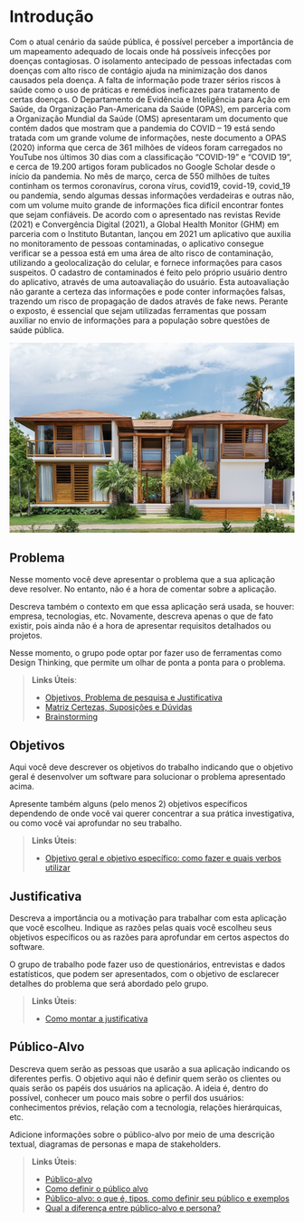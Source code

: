 # Introdução

Com o atual cenário da saúde pública, é possível perceber a importância de um mapeamento adequado de locais onde há possíveis infecções por doenças contagiosas. O isolamento antecipado de pessoas infectadas com doenças com alto risco de contágio ajuda na minimização dos danos causados pela doença.
A falta de informação pode trazer sérios riscos à saúde como o uso de práticas e remédios ineficazes para tratamento de certas doenças. O Departamento de Evidência e Inteligência para Ação em Saúde, da Organização Pan-Americana da Saúde (OPAS), em parceria com a Organização Mundial da Saúde (OMS) apresentaram um documento que contém dados que mostram que a pandemia do COVID – 19 está sendo tratada com um grande volume de informações, neste documento a OPAS (2020) informa que cerca de 361 milhões de vídeos foram carregados no YouTube nos últimos 30 dias com a classificação “COVID-19” e “COVID 19”, e cerca de 19.200 artigos foram publicados no Google Scholar desde o início da pandemia. No mês de março, cerca de 550 milhões de tuítes continham os termos coronavírus, corona vírus, covid19, covid-19, covid_19 ou pandemia, sendo algumas dessas informações verdadeiras e outras não, com um volume muito grande de informações fica difícil encontrar fontes que sejam confiáveis.
De acordo com o apresentado nas revistas Revide (2021) e Convergência Digital (2021), a Global Health Monitor (GHM) em parceria com o Instituto Butantan, lançou em 2021 um aplicativo que auxilia no monitoramento de pessoas contaminadas, o aplicativo consegue verificar se a pessoa está em uma área de alto risco de contaminação, utilizando a geolocalização do celular, e fornece informações para casos suspeitos. O cadastro de contaminados é feito pelo próprio usuário dentro do aplicativo, através de uma autoavaliação do usuário. Esta autoavaliação não garante a certeza das informações e pode conter informações falsas, trazendo um risco de propagação de dados através de fake news.
Perante o exposto, é essencial que sejam utilizadas ferramentas que possam auxiliar no envio de informações para a população sobre questões de saúde pública.

![Optional Text](../x.jpg)





## Problema
Nesse momento você deve apresentar o problema que a sua aplicação deve  resolver. No entanto, não é a hora de comentar sobre a aplicação.

Descreva também o contexto em que essa aplicação será usada, se  houver: empresa, tecnologias, etc. Novamente, descreva apenas o que de  fato existir, pois ainda não é a hora de apresentar requisitos  detalhados ou projetos.

Nesse momento, o grupo pode optar por fazer uso  de ferramentas como Design Thinking, que permite um olhar de ponta a ponta para o problema.

> **Links Úteis**:
> - [Objetivos, Problema de pesquisa e Justificativa](https://medium.com/@versioparole/objetivos-problema-de-pesquisa-e-justificativa-c98c8233b9c3)
> - [Matriz Certezas, Suposições e Dúvidas](https://medium.com/educa%C3%A7%C3%A3o-fora-da-caixa/matriz-certezas-suposi%C3%A7%C3%B5es-e-d%C3%BAvidas-fa2263633655)
> - [Brainstorming](https://www.euax.com.br/2018/09/brainstorming/)

## Objetivos

Aqui você deve descrever os objetivos do trabalho indicando que o objetivo geral é desenvolver um software para solucionar o problema apresentado acima. 

Apresente também alguns (pelo menos 2) objetivos específicos dependendo de onde você vai querer concentrar a sua prática investigativa, ou como você vai aprofundar no seu trabalho.
 
> **Links Úteis**:
> - [Objetivo geral e objetivo específico: como fazer e quais verbos utilizar](https://blog.mettzer.com/diferenca-entre-objetivo-geral-e-objetivo-especifico/)

## Justificativa

Descreva a importância ou a motivação para trabalhar com esta aplicação que você escolheu. Indique as razões pelas quais você escolheu seus objetivos específicos ou as razões para aprofundar em certos aspectos do software.

O grupo de trabalho pode fazer uso de questionários, entrevistas e dados estatísticos, que podem ser apresentados, com o objetivo de esclarecer detalhes do problema que será abordado pelo grupo.

> **Links Úteis**:
> - [Como montar a justificativa](https://guiadamonografia.com.br/como-montar-justificativa-do-tcc/)

## Público-Alvo

Descreva quem serão as pessoas que usarão a sua aplicação indicando os diferentes perfis. O objetivo aqui não é definir quem serão os clientes ou quais serão os papéis dos usuários na aplicação. A ideia é, dentro do possível, conhecer um pouco mais sobre o perfil dos usuários: conhecimentos prévios, relação com a tecnologia, relações
hierárquicas, etc.

Adicione informações sobre o público-alvo por meio de uma descrição textual, diagramas de personas e mapa de stakeholders.

> **Links Úteis**:
> - [Público-alvo](https://blog.hotmart.com/pt-br/publico-alvo/)
> - [Como definir o público alvo](https://exame.com/pme/5-dicas-essenciais-para-definir-o-publico-alvo-do-seu-negocio/)
> - [Público-alvo: o que é, tipos, como definir seu público e exemplos](https://klickpages.com.br/blog/publico-alvo-o-que-e/)
> - [Qual a diferença entre público-alvo e persona?](https://rockcontent.com/blog/diferenca-publico-alvo-e-persona/)
